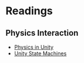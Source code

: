# Readings

## Physics Interaction

- [Physics in Unity](./Readings/Physics_in_Unity.md)
- [Unity State Machines](./Readings/Unity_State_Machines.md)